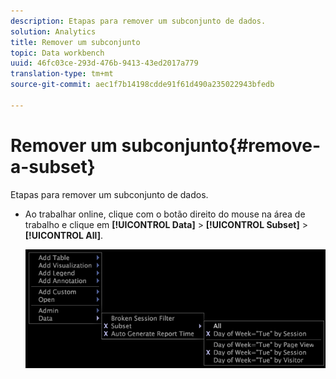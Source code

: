 ```yaml
---
description: Etapas para remover um subconjunto de dados.
solution: Analytics
title: Remover um subconjunto
topic: Data workbench
uuid: 46fc03ce-293d-476b-9413-43ed2017a779
translation-type: tm+mt
source-git-commit: aec1f7b14198cdde91f61d490a235022943bfedb

---
```



# Remover um subconjunto{#remove-a-subset}

Etapas para remover um subconjunto de dados.

* Ao trabalhar online, clique com o botão direito do mouse na área de trabalho e clique em **[!UICONTROL Data]** > **[!UICONTROL Subset]** > **[!UICONTROL All]**.

   ![](assets/mnu_Subset_All.png)

